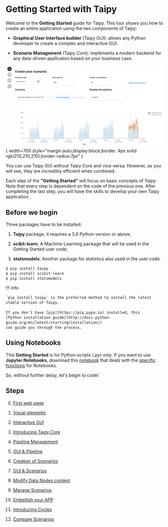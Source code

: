 # Getting Started with Taipy

Welcome to the **Getting Started** guide for Taipy. This tour shows you how to create an entire application using 
the two components of Taipy:

- **Graphical User Interface builder** (Taipy GUI): allows any Python developer to create a complex and interactive GUI.

- **Scenario Management** (Taipy Core): implements a modern backend for any data-driven application based on your business case.

![Getting Started application](step_00/imd_end_interface.png){ width=700 style="margin:auto;display:block;border: 4px solid rgb(210,210,210);border-radius:7px" }


You can use Taipy GUI without Taipy Core and vice-versa. However, as you will see, they are incredibly efficient 
when combined.

Each step of the **"Getting Started"** will focus on basic concepts of *Taipy*. Note that every step is dependent on 
the code of the previous one. After completing the last step, you will have the skills to develop your own Taipy 
application. 

## Before we begin

Three packages have to be installed:

 1. **Taipy** package, it requires a 3.8 Python version or above;

 2. **scikit-learn**: A Machine-Learning package that will be used in the Getting Started user code;

 3. **statsmodels**: Another package for statistics also used in the user code.

``` console
$ pip install taipy
$ pip install scikit-learn
$ pip install statsmodels
```

!!! info 

    `pip install taipy` is the preferred method to install the latest stable version of Taipy.
    
    If you don't have [pip](https://pip.pypa.io) installed, this 
    [Python installation guide](http://docs.python-guide.org/en/latest/starting/installation/)
    can guide you through the process.

## Using Notebooks

This **Getting Started** is for Python scripts (*.py*) only. If you want to use **Jupyter Notebooks**, download this [notebook](https://docs.taipy.io/getting_started/getting_started.ipynb) that deals with the [specific functions](https://docs.taipy.io/manuals/gui/notebooks/) for Notebooks.

So, without further delay, let's begin to code!

## Steps

0. [First web page](step_00/ReadMe.md)

1. [Visual elements](step_01/ReadMe.md)

2. [Interactive GUI](step_02/ReadMe.md)

3. [Introducing Taipy Core](step_03/ReadMe.md)

4. [Pipeline Management](step_04/ReadMe.md)

5. [GUI & Pipeline](step_05/ReadMe.md)

6. [Creation of Scenarios](step_06/ReadMe.md)

7. [GUI & Scenarios](step_07/ReadMe.md)

8. [Modify Data Nodes content](step_08/ReadMe.md)

9. [Manage Scenarios](step_09/ReadMe.md)

10. [Embellish your APP](step_10/ReadMe.md)

11. [Introducing Cycles](step_11/ReadMe.md)

12. [Compare Scenarios](step_12/ReadMe.md)
